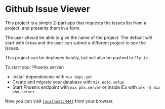 # Github Issue Viewer

This project is a simple 2-part app that requests the issues list from a project, and presents them in a form.

The user should be able to give the name of the project. The default will start with `Ockam` and the user can submit a different project to see the issues.

This project can be deployed locally, but will also be pushed to `Fly.io`.

To start your Phoenix server:

  * Install dependencies with `mix deps.get`
  * Create and migrate your database with `mix ecto.setup`
  * Start Phoenix endpoint with `mix phx.server` or inside IEx with `iex -S mix phx.server`

Now you can visit [`localhost:4444`](http://localhost:4444) from your browser.
